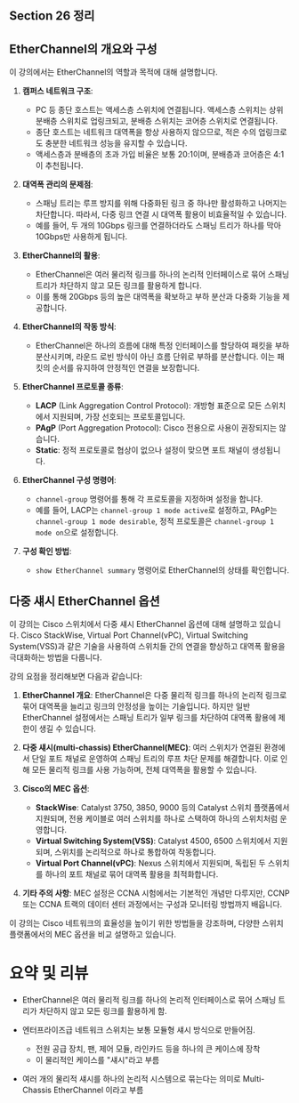 ## Section 26 정리

## EtherChannel의 개요와 구성

이 강의에서는 EtherChannel의 역할과 목적에 대해 설명합니다.

1. **캠퍼스 네트워크 구조**: 
   - PC 등 종단 호스트는 액세스층 스위치에 연결됩니다. 액세스층 스위치는 상위 분배층 스위치로 업링크되고, 분배층 스위치는 코어층 스위치로 연결됩니다. 
   - 종단 호스트는 네트워크 대역폭을 항상 사용하지 않으므로, 적은 수의 업링크로도 충분한 네트워크 성능을 유지할 수 있습니다.
   - 액세스층과 분배층의 초과 가입 비율은 보통 20:1이며, 분배층과 코어층은 4:1이 추천됩니다.

2. **대역폭 관리의 문제점**: 
   - 스패닝 트리는 루프 방지를 위해 다중화된 링크 중 하나만 활성화하고 나머지는 차단합니다. 따라서, 다중 링크 연결 시 대역폭 활용이 비효율적일 수 있습니다.
   - 예를 들어, 두 개의 10Gbps 링크를 연결하더라도 스패닝 트리가 하나를 막아 10Gbps만 사용하게 됩니다.

3. **EtherChannel의 활용**:
   - EtherChannel은 여러 물리적 링크를 하나의 논리적 인터페이스로 묶어 스패닝 트리가 차단하지 않고 모든 링크를 활용하게 합니다.
   - 이를 통해 20Gbps 등의 높은 대역폭을 확보하고 부하 분산과 다중화 기능을 제공합니다.

4. **EtherChannel의 작동 방식**:
   - EtherChannel은 하나의 흐름에 대해 특정 인터페이스를 할당하여 패킷을 부하 분산시키며, 라운드 로빈 방식이 아닌 흐름 단위로 부하를 분산합니다. 이는 패킷의 순서를 유지하여 안정적인 연결을 보장합니다.

5. **EtherChannel 프로토콜 종류**:
   - **LACP** (Link Aggregation Control Protocol): 개방형 표준으로 모든 스위치에서 지원되며, 가장 선호되는 프로토콜입니다.
   - **PAgP** (Port Aggregation Protocol): Cisco 전용으로 사용이 권장되지는 않습니다.
   - **Static**: 정적 프로토콜로 협상이 없으나 설정이 맞으면 포트 채널이 생성됩니다.

6. **EtherChannel 구성 명령어**:
   - `channel-group` 명령어를 통해 각 프로토콜을 지정하며 설정을 합니다.
   - 예를 들어, LACP는 `channel-group 1 mode active`로 설정하고, PAgP는 `channel-group 1 mode desirable`, 정적 프로토콜은 `channel-group 1 mode on`으로 설정합니다.

7. **구성 확인 방법**:
   - `show EtherChannel summary` 명령어로 EtherChannel의 상태를 확인합니다.

## 다중 섀시 EtherChannel 옵션

이 강의는 Cisco 스위치에서 다중 섀시 EtherChannel 옵션에 대해 설명하고 있습니다. Cisco StackWise, Virtual Port Channel(vPC), Virtual Switching System(VSS)과 같은 기술을 사용하여 스위치들 간의 연결을 향상하고 대역폭 활용을 극대화하는 방법을 다룹니다.

강의 요점을 정리해보면 다음과 같습니다:

1. **EtherChannel 개요**: EtherChannel은 다중 물리적 링크를 하나의 논리적 링크로 묶어 대역폭을 늘리고 링크의 안정성을 높이는 기술입니다. 하지만 일반 EtherChannel 설정에서는 스패닝 트리가 일부 링크를 차단하여 대역폭 활용에 제한이 생길 수 있습니다.

2. **다중 섀시(multi-chassis) EtherChannel(MEC)**: 여러 스위치가 연결된 환경에서 단일 포트 채널로 운영하여 스패닝 트리의 루프 차단 문제를 해결합니다. 이로 인해 모든 물리적 링크를 사용 가능하며, 전체 대역폭을 활용할 수 있습니다.

3. **Cisco의 MEC 옵션**:
   - **StackWise**: Catalyst 3750, 3850, 9000 등의 Catalyst 스위치 플랫폼에서 지원되며, 전용 케이블로 여러 스위치를 하나로 스택하여 하나의 스위치처럼 운영합니다.
   - **Virtual Switching System(VSS)**: Catalyst 4500, 6500 스위치에서 지원되며, 스위치를 논리적으로 하나로 통합하여 작동합니다.
   - **Virtual Port Channel(vPC)**: Nexus 스위치에서 지원되며, 독립된 두 스위치를 하나의 포트 채널로 묶어 대역폭 활용을 최적화합니다.

4. **기타 주의 사항**: MEC 설정은 CCNA 시험에서는 기본적인 개념만 다루지만, CCNP 또는 CCNA 트랙의 데이터 센터 과정에서는 구성과 모니터링 방법까지 배웁니다.

이 강의는 Cisco 네트워크의 효율성을 높이기 위한 방법들을 강조하며, 다양한 스위치 플랫폼에서의 MEC 옵션을 비교 설명하고 있습니다.

# 요약 및 리뷰

- EtherChannel은 여러 물리적 링크를 하나의 논리적 인터페이스로 묶어 스패닝 트리가 차단하지 않고 모든 링크를 활용하게 함.

- 엔터프라이즈급 네트워크 스위치는 보통 모듈형 섀시 방식으로 만들어짐.
    - 전원 공급 장치, 팬, 제어 모듈, 라인카드 등을 하나의 큰 케이스에 장착
    - 이 물리적인 케이스를 "섀시"라고 부름
- 여러 개의 물리적 섀시를 하나의 논리적 시스템으로 묶는다는 의미로 Multi-Chassis EtherChannel 이라고 부름

